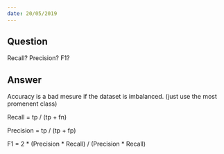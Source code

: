 ```yaml
---
date: 20/05/2019
---
```


## Question

Recall? Precision? F1?

## Answer

Accuracy is a bad mesure if the dataset is imbalanced. (just use the most promenent class)

Recall = tp / (tp + fn)

Precision = tp / (tp + fp)

F1 = 2 * (Precision * Recall) / (Precision * Recall)